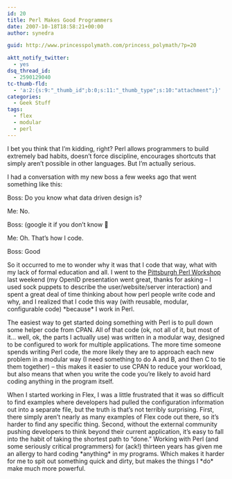 ```yaml
---
id: 20
title: Perl Makes Good Programmers
date: 2007-10-18T18:58:21+00:00
author: synedra

guid: http://www.princesspolymath.com/princess_polymath/?p=20

aktt_notify_twitter:
  - yes
dsq_thread_id:
  - 2590129040
tc-thumb-fld:
  - 'a:2:{s:9:"_thumb_id";b:0;s:11:"_thumb_type";s:10:"attachment";}'
categories:
  - Geek Stuff
tags:
  - flex
  - modular
  - perl
---
```

I bet you think that I&#8217;m kidding, right? Perl allows programmers to build extremely bad habits, doesn&#8217;t force discipline, encourages shortcuts that simply aren&#8217;t possible in other languages. But I&#8217;m actually serious.
  
I had a conversation with my new boss a few weeks ago that went something like this:
  
Boss: Do you know what data driven design is?
  
Me: No.
  
Boss: <explains the concept> (google it if you don&#8217;t know 🙂
  
Me: Oh. That&#8217;s how I code.
  
Boss: Good
  
So it occurred to me to wonder why it was that I code that way, what with my lack of formal education and all. I went to the [Pittsburgh Perl Workshop](http://pghpw.org/) last weekend (my OpenID presentation went great, thanks for asking &#8211; I used sock puppets to describe the user/website/server interaction) and spent a great deal of time thinking about how perl people write code and why, and I realized that I code this way (with reusable, modular, configurable code) \*because\* I work in Perl.
  
The easiest way to get started doing something with Perl is to pull down some helper code from CPAN. All of that code (ok, not all of it, but most of it&#8230; well, ok, the parts I actually use) was written in a modular way, designed to be configured to work for multiple applications. The more time someone spends writing Perl code, the more likely they are to approach each new problem in a modular way (I need something to do A and B, and then C to tie them together) &#8211; this makes it easier to use CPAN to reduce your workload, but also means that when you write the code you&#8217;re likely to avoid hard coding anything in the program itself.
  
When I started working in Flex, I was a little frustrated that it was so difficult to find examples where developers had pulled the configuration information out into a separate file, but the truth is that&#8217;s not terribly surprising. First, there simply aren&#8217;t nearly as many examples of Flex code out there, so it&#8217;s harder to find any specific thing. Second, without the external community pushing developers to think beyond their current application, it&#8217;s easy to fall into the habit of taking the shortest path to &#8220;done.&#8221; Working with Perl (and some seriously critical programmers) for (ack!) thirteen years has given me an allergy to hard coding \*anything\* in my programs. Which makes it harder for me to spit out something quick and dirty, but makes the things I \*do\* make much more powerful.